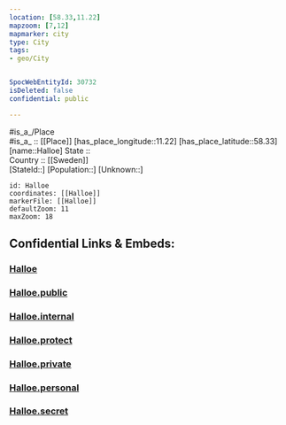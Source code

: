 ```yaml
---
location: [58.33,11.22] 
mapzoom: [7,12] 
mapmarker: city 
type: City
tags:
- geo/City


SpocWebEntityId: 30732
isDeleted: false
confidential: public

---
```

#is_a_/Place  
#is_a_ :: [[Place]] 
[has_place_longitude::11.22] 
[has_place_latitude::58.33] 
[name::Halloe] 
State ::  
Country :: [[Sweden]]  
[StateId::] 
[Population::] 
[Unknown::] 


```leaflet
id: Halloe
coordinates: [[Halloe]] 
markerFile: [[Halloe]] 
defaultZoom: 11 
maxZoom: 18
```


## Confidential Links & Embeds: 

### [Halloe](/_Standards/Earth/Continent/Europe/Europe~North/Sweden/City/Halloe.md) 

### [Halloe.public](/_public/Earth/Continent/Europe/Europe~North/Sweden/City/Halloe.public.md) 

### [Halloe.internal](/_internal/Earth/Continent/Europe/Europe~North/Sweden/City/Halloe.internal.md) 

### [Halloe.protect](/_protect/Earth/Continent/Europe/Europe~North/Sweden/City/Halloe.protect.md) 

### [Halloe.private](/_private/Earth/Continent/Europe/Europe~North/Sweden/City/Halloe.private.md) 

### [Halloe.personal](/_personal/Earth/Continent/Europe/Europe~North/Sweden/City/Halloe.personal.md) 

### [Halloe.secret](/_secret/Earth/Continent/Europe/Europe~North/Sweden/City/Halloe.secret.md)

